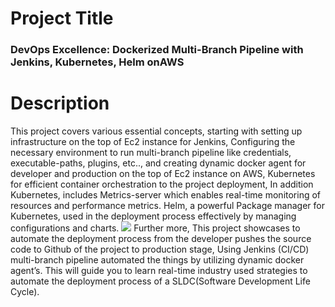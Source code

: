 <h1>Project Title</h1><h3>DevOps Excellence: Dockerized Multi-Branch Pipeline with Jenkins, Kubernetes, Helm onAWS</h3>
<h1>Description</h1>
<p>This project covers various essential concepts, starting with setting up infrastructure on the top of Ec2 instance for Jenkins, Configuring the necessary environment to run multi-branch pipeline like credentials, executable-paths, plugins, etc.., and creating dynamic docker agent for developer and production on the top of Ec2 instance on AWS, Kubernetes for efficient container orchestration to the project deployment,
In addition Kubernetes, includes Metrics-server which enables real-time monitoring of resources and performance metrics. Helm, a powerful Package manager for Kubernetes, used in the deployment process effectively by managing configurations and charts.
<img src="https://cdn-images-1.medium.com/max/800/1*qqnFCiBcLP-khMfTAXAIpw.gif">
Further more, This project showcases to automate the deployment process from the developer pushes the source code to Github of the project to production stage, Using Jenkins (CI/CD) multi-branch pipeline automated the things by utilizing dynamic docker agent’s. This will guide you to learn
real-time industry used strategies to automate the deployment process of a SLDC(Software Development Life Cycle).</p>
